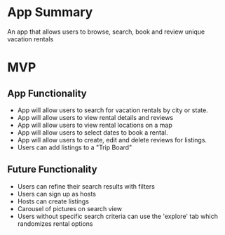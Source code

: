 
<strong><h1>App Summary</h1></strong>
An app that allows users to browse, search, book and review unique vacation rentals

<strong><h1>MVP</h1></strong>

<h2>App Functionality</h2>
<ul>
<li>App will allow users to search for vacation rentals by city or state.</li>
<li>App will allow users to view rental details and reviews</li>
<li>App will allow users to view rental locations on a map</li>
<li>App will allow users to select dates to book a rental.</li>
<li>App will allow users to create, edit and delete reviews for listings.</li>
<li>Users can add listings to a "Trip Board"</li>
</ul>

<h2>Future Functionality</h2>
<ul>


<li>Users can refine their search results with filters</li>
<li>Users can sign up as hosts</li>
<li>Hosts can create listings</li>
<li>Carousel of pictures on search view</li>
<li>Users without specific search criteria can use the 'explore' tab which randomizes rental options</li>
</ul>
